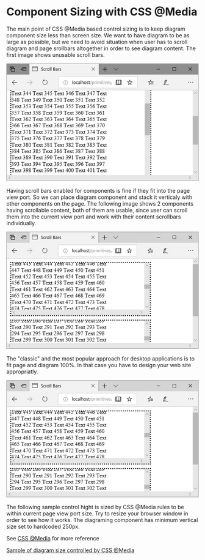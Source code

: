 # Component Sizing with CSS @Media
The main point of CSS @Media based control sizing is to keep diagram component size less than screen size. We want to have diagram to be as large as possible, but we need to avoid situation when user has to scroll diagram and page srollbars altogether in order to see diagram content. The first image shows unusable scroll bars.

![Unusable scrollbars](./images/PageSizeDiagram1.png "Unusable scrollbars")

Having scroll bars enabled for components is fine if they fit into the page view port. So we can place diagram component and stack it verticaly with other components on the page. The following image shows 2 components having scrollable content, both of them are usable, since user can scroll them into the current view port and work with their content scrollbars individually.

![Usable control scrollbars](./images/PageSizeDiagram2.png "Usable control scrollbars")

The "classic" and the most popular approach for desktop applications is to fit page and diagram 100%. In that case you have to design your web site appropriatly.

![Classic desktop layout](./images/PageSizeDiagram2.png "Classic desktop layout")

The following sample control hight is sized by CSS @Media rules to be within current page view port size. Try to resize your browser window in order to see how it works. The diagraming component has minimum vertical size set to hardcoded 250px.

See [CSS @Media](https://developer.mozilla.org/en-US/docs/Web/CSS/@media) for more reference

[Sample of diagram size controlled by CSS @Media](../src/samples/PageSizeDiagram.js)
